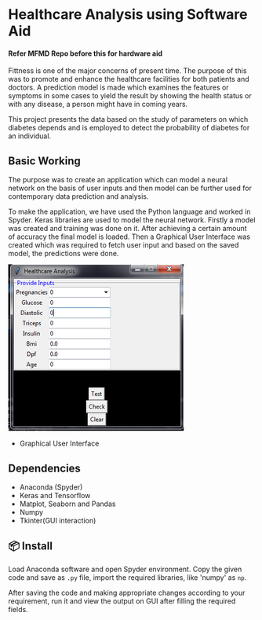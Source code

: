 # Healthcare Analysis using Software Aid

#### Refer MFMD Repo before this for hardware aid

Fittness is one of the major concerns of present time. The purpose of this was to promote and enhance the healthcare facilities for both patients and doctors. A prediction model is made which examines the features or symptoms in some cases to yield the result by showing the health status or with any disease, a person might have in coming years.

This project presents the data based on the study of parameters on which diabetes depends and is employed to detect the probability of diabetes for an individual.

## Basic Working

The purpose was to create an application which can model a neural network on the basis of user inputs and then model can be further used for contemporary data prediction and analysis.

To make the application, we have used the Python language and worked in Spyder. Keras libraries are used to model the neural network. Firstly a model was created and training was done on it. After achieving a certain amount of accuracy the final model is loaded. Then a Graphical User Interface was created which was required to fetch user input and based on the saved model, the predictions were done.


![GUI output Diagram](gui.png)

- Graphical User Interface 

## Dependencies

- Anaconda (Spyder)
- Keras and Tensorflow
- Matplot, Seaborn and Pandas
- Numpy
- Tkinter(GUI interaction)

## 📦 Install

Load Anaconda software and open Spyder environment. Copy the given code and save as ```.py``` file, import the required libraries, like 'numpy' as ```np```. 

After saving the code and making appropriate changes according to your requirement, run it and view the output on GUI after filling the required fields. 
